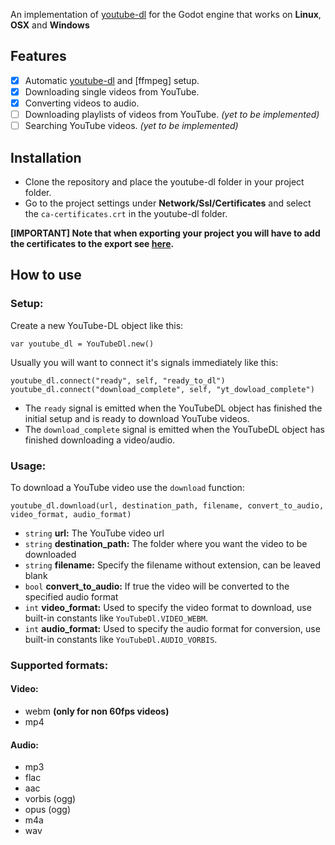 An implementation of [youtube-dl](https://github.com/rg3/youtube-dl/) for the Godot engine that works on **Linux**, **OSX** and **Windows**

## Features
 - [x] Automatic [youtube-dl](https://github.com/rg3/youtube-dl/) and [ffmpeg] setup.
 - [x] Downloading single videos from YouTube.
 - [x] Converting videos to audio.
 - [ ] Downloading playlists of videos from YouTube. *(yet to be implemented)*
 - [ ] Searching YouTube videos. *(yet to be implemented)*
 
## Installation
- Clone the repository and place the youtube-dl folder in your project folder.
- Go to the project settings under **Network/Ssl/Certificates** and select the `ca-certificates.crt` in the youtube-dl folder.

**[IMPORTANT] Note that when exporting your project you will have to add the certificates to the export see [here](http://docs.godotengine.org/en/3.0/tutorials/networking/ssl_certificates.html).**

## How to use
### Setup:
Create a new YouTube-DL object like this:
```gdscript
var youtube_dl = YouTubeDl.new()
```
Usually you will want to connect it's signals immediately like this:
```gdscript
youtube_dl.connect("ready", self, "ready_to_dl")
youtube_dl.connect("download_complete", self, "yt_dowload_complete")
```
 - The `ready` signal is emitted when the YouTubeDL object has finished the initial setup and is ready to download YouTube videos. 
 - The  `download_complete` signal is emitted when the YouTubeDL object has finished downloading a video/audio.
### Usage:
To download a YouTube video use the `download` function:
```gdscript
youtube_dl.download(url, destination_path, filename, convert_to_audio, video_format, audio_format)
```
 - `string` **url:** The YouTube video url 
 - `string` **destination_path:** The folder where you want the video to be downloaded
 - `string` **filename:** Specify the filename without extension, can be leaved blank
 - `bool` **convert_to_audio:** If true the video will be converted to the specified audio format
 - `int`  **video_format:** Used to specify the video format to download, use built-in constants like `YouTubeDl.VIDEO_WEBM`.
 - `int` **audio_format:** Used to specify the audio format for conversion, use built-in constants like `YouTubeDl.AUDIO_VORBIS`.
 ### Supported formats:
 #### Video:
 - webm **(only for non 60fps videos)**
 - mp4
 #### Audio:
 - mp3
 - flac
 - aac
 - vorbis (ogg)
 - opus (ogg)
 - m4a
 - wav
